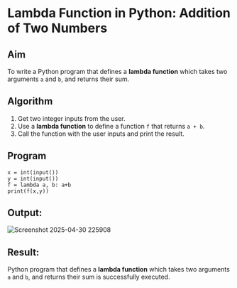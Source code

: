 # Lambda Function in Python: Addition of Two Numbers

## Aim
To write a Python program that defines a **lambda function** which takes two arguments `a` and `b`, and returns their sum.

## Algorithm
1. Get two integer inputs from the user.
2. Use a **lambda function** to define a function `f` that returns `a + b`.
3. Call the function with the user inputs and print the result.

## Program
```
x = int(input())
y = int(input())
f = lambda a, b: a+b
print(f(x,y))
```

## Output:
![Screenshot 2025-04-30 225908](https://github.com/user-attachments/assets/179ea5e4-77e0-4225-b5ea-240cf197cb1f)



## Result:
Python program that defines a **lambda function** which takes two arguments `a` and `b`, and returns their sum is successfully executed.
